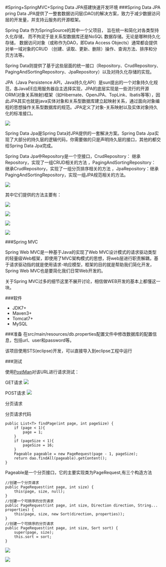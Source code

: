 #Spring+SpringMVC+Spring Data JPA搭建快速开发环境
###Spring Data JPA
pring Data JPA提供了一整套数据访问层(DAO)的解决方案，致力于减少数据访问层的开发量，并支持云服务的开源框架。

Spring Data 作为SpringSource的其中一个父项目， 旨在统一和简化对各类型持久化存储， 而不拘泥于是关系型数据库还是NoSQL 数据存储。无论是哪种持久化存储， 数据访问对象（或称作为DAO，即Data Access Objects）通常都会提供对单一域对象的CRUD （创建、读取、更新、删除）操作、查询方法、排序和分页方法等。

Spring Data则提供了基于这些层面的统一接口（Repository、CrudRepository、PagingAndSortingRepository、JpaRepository）以及对持久化存储的实现。

JPA（Java Persistence API，Java持久化API）是sun提出的一个对象持久化规范，各JavaEE应用服务器自主选择实现，JPA的底层实现是一些流行的开源ORM(对象关系映射)框架（如Hibernate、OpenJPA、TopLink、Ibatis等等），因此JPA其实也就是java实体对象和关系型数据库建立起映射关系，通过面向对象编程的思想操作关系型数据库的规范。JPA定义了对象-关系映射以及实体对象持久化的标准接口。

![](https://github.com/silence940109/SSS/blob/master/image/JPA.png)

Spring Data Jpa是Spring Data对JPA提供的一套解决方案。Spring Data Jpa实现了大部分的持久层的逻辑代码，你需要做的只是声明持久层的接口，其他的都交给Spring Data Jpa完成。

Spring Data Jpa中Repository是一个空接口，CrudRepository： 继承Repository，实现了一组CRUD相关的方法 ，PagingAndSortingRepository： 继承CrudRepository，实现了一组分页排序相关的方法 ，JpaRepository：继承PagingAndSortingRepository，实现一组JPA规范相关的方法。

![](https://github.com/silence940109/SSS/blob/master/image/JPA1.png)

其中它们提供的方法主要有：

![](https://github.com/silence940109/SSS/blob/master/image/repository.png)

![](https://github.com/silence940109/SSS/blob/master/image/CrudRepository.png)

![](https://github.com/silence940109/SSS/blob/master/image/PagingAndSortingRepository.png)

![](https://github.com/silence940109/SSS/blob/master/image/JpaRepository.png)


###Spring MVC

Spring Web MVC是一种基于Java的实现了Web MVC设计模式的请求驱动类型的轻量级Web框架，即使用了MVC架构模式的思想，将web层进行职责解耦，基于请求驱动指的就是使用请求-响应模型，框架的目的就是帮助我们简化开发，Spring Web MVC也是要简化我们日常Web开发的。

关于Spring MVC过多的细节这里不展开讨论，相信做WEB开发的基本上都懂这一块。

###软件
* JDK7+
* Maven3+
* Tomcat7+
* MySQL

###准备
在src/main/resources/db.properties配置文件中修改数据库的配置信息，包括url、user和password等。

该项目使用STS(eclipse)开发，可以直接导入到eclipse工程中运行


###测试

使用[PostMan](https://github.com/silence940109/Java/tree/master/chrome_postman)对该URL进行请求测试：

GET请求
![](https://github.com/silence940109/SSS/blob/master/image/getCountByAge.png)

POST请求
![](https://github.com/silence940109/SSS/blob/master/image/delete.png)

分页请求

分页请求代码

	public List<T> findPage(int page, int pageSize) {
		if (page < 1){
			page = 1;
		}
		if (pageSize < 1){
			pageSize = 16;
		}
		Pageable pageable = new PageRequest(page - 1, pageSize);
		return dao.findAll(pageable).getContent();
	}

Pageable是一个分页接口，它的主要实现类为PageRequest,有三个构造方法

	//创建一个分页请求
	public PageRequest(int page, int size) {
		this(page, size, null);
	}
    //创建一个可排序的分页请求
	public PageRequest(int page, int size, Direction direction, String... properties) {
		this(page, size, new Sort(direction, properties));
	}
	//创建一个可排序的分页请求
	public PageRequest(int page, int size, Sort sort) {
		super(page, size);
		this.sort = sort;
	}

![](https://github.com/silence940109/SSS/blob/master/image/pagesort1.png)

![](https://github.com/silence940109/SSS/blob/master/image/pagesort2.png)

